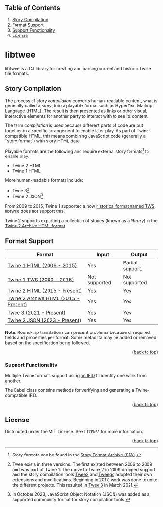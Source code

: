 <a name="readme-top"></a>

## Table of Contents

<ol>
  <li><a href="#story-compilation">Story Compilation</a></li>
  <li><a href="#format-support">Format Support</a></li>
  <li><a href="#support-functionality">Support Functionality</a></li>
  <li><a href="#license">License</a></li>
</ol>

# libtwee

libtwee is a C# library for creating and parsing current and historic Twine file formats.

## Story Compilation

The process of *story compilation* converts human-readable content, what is generally called a *story*, into a playable format such as HyperText Markup Language (HTML). The result is then presented as links or other visual, interactive elements for another party to interact with to see its content.

The term *compilation* is used because different parts of code are put together in a specific arrangement to enable later play. As part of Twine-compatible HTML, this means combining JavaScript code (generally a "story format") with story HTML data.

Playable formats are the following and require external story formats[^1] to enable play:

- Twine 2 HTML
- Twine 1 HTML

More human-readable formats include:

- Twee 3[^2]
- Twine 2 JSON[^3]

From 2009 to 2015, Twine 1 supported a now [historical format named TWS](https://github.com/iftechfoundation/twine-specs/blob/master/twine-1-twsoutput.md). libtwee does not support this.

Twine 2 supports exporting a collection of stories (known as a *library*) in the [Twine 2 Archive HTML format](https://github.com/iftechfoundation/twine-specs/blob/master/twine-2-archive-spec.md).

[^1]: Story formats can be found in the [Story Format Archive (SFA)](https://github.com/videlais/story-formats-archive).

[^2]: Twee exists in three versions. The first existed between 2006 to 2009 and was part of Twine 1. The move to Twine 2 in 2009 dropped support and the story compilation tools [Twee2](https://dan-q.github.io/twee2/) and [Tweego](https://www.motoslave.net/tweego/) adopted their own extensions and modifications. Beginning in 2017, work was done to unite the different projects. This resulted in [Twee 3](https://github.com/iftechfoundation/twine-specs/blob/master/twee-3-specification.md) in March 2021.

[^3]: In October 2023, JavaScript Object Notation (JSON) was added as a supported community format for story compilation tools.

## Format Support

| Format                                                                                                                           | Input           | Output           |
|----------------------------------------------------------------------------------------------------------------------------------|-----------------|------------------|
| [Twine 1 HTML (2006 - 2015)]( https://github.com/iftechfoundation/twine-specs/blob/master/twine-1-htmloutput-doc.md )          | Yes             | Partial support. |
| [Twine 1 TWS (2009 - 2015)]( https://github.com/iftechfoundation/twine-specs/blob/master/twine-1-twsoutput.md )                | Not supported   | Not supported.   |
| [Twine 2 HTML (2015 - Present)]( https://github.com/iftechfoundation/twine-specs/blob/master/twine-2-htmloutput-spec.md )      | Yes             | Yes              |
| [Twine 2 Archive HTML (2015 - Present)]( https://github.com/iftechfoundation/twine-specs/blob/master/twine-2-archive-spec.md ) | Yes             | Yes              |
| [Twee 3 (2021 - Present)]( https://github.com/iftechfoundation/twine-specs/blob/master/twee-3-specification.md )               | Yes             | Yes              |
| [Twine 2 JSON (2023 - Present)]( https://github.com/iftechfoundation/twine-specs/blob/master/twine-2-jsonoutput-doc.md )       | Yes             | Yes              |

**Note:** Round-trip translations can present problems because of required fields and properties per format. Some metadata may be added or removed based on the specification being followed.

<p align="right">(<a href="#readme-top">back to top</a>)</p>

### Support Functionality

Multiple Twine formats support using [an IFID](https://ifdb.org/help-ifid) to identify one work from another.

The Babel class contains methods for verifying and generating a Twine-compatible IFID.

<p align="right">(<a href="#readme-top">back to top</a>)</p>

## License

Distributed under the MIT License. See `LICENSE` for more information.

<p align="right">(<a href="#readme-top">back to top</a>)</p>
